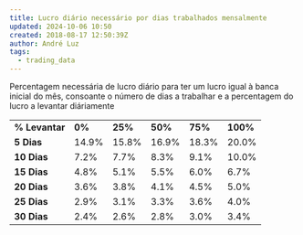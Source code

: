 ```yaml
---
title: Lucro diário necessário por dias trabalhados mensalmente
updated: 2024-10-06 10:50
created: 2018-08-17 12:50:39Z
author: André Luz
tags:
  - trading_data
---
```


Percentagem necessária de lucro diário para ter um lucro igual à banca inicial do mês, consoante o número de dias a trabalhar e a percentagem do lucro a levantar diáriamente

|     |     |     |     |     |     |
| --- | --- | --- | --- | --- | --- |
| **% Levantar** | **0%** | **25%** | **50%** | **75%** | **100%** |
| **5 Dias** | 14.9% | 15.8% | 16.9% | 18.3% | 20.0% |
| **10 Dias** | 7.2% | 7.7% | 8.3% | 9.1% | 10.0% |
| **15 Dias** | 4.8% | 5.1% | 5.5% | 6.0% | 6.7% |
| **20 Dias** | 3.6% | 3.8% | 4.1% | 4.5% | 5.0% |
| **25 Dias** | 2.9% | 3.1% | 3.3% | 3.6% | 4.0% |
| **30 Dias** | 2.4% | 2.6% | 2.8% | 3.0% | 3.4% |